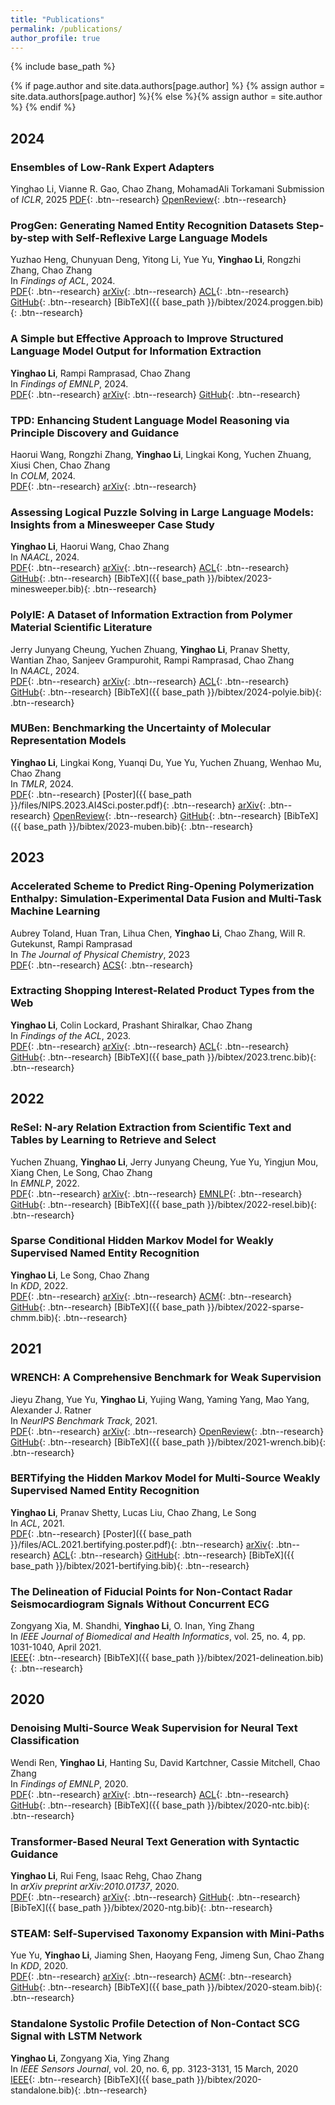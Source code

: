```yaml
---
title: "Publications"
permalink: /publications/
author_profile: true
---
```


{% include base_path %}

{% if page.author and site.data.authors[page.author] %}
  {% assign author = site.data.authors[page.author] %}{% else %}{% assign author = site.author %}
{% endif %}

2024
---

### Ensembles of Low-Rank Expert Adapters
Yinghao Li, Vianne R. Gao, Chao Zhang, MohamadAli Torkamani
Submission of *ICLR*, 2025
[<i class="fas fa-fw fa-file-pdf" aria-hidden="true"></i>PDF](https://openreview.net/pdf?id=l0gZS0sAlf){: .btn--research}
[<i class="fas fa-fw fa-link" aria-hidden="true"></i>OpenReview](https://openreview.net/forum?id=l0gZS0sAlf){: .btn--research}

### ProgGen: Generating Named Entity Recognition Datasets Step-by-step with Self-Reflexive Large Language Models
Yuzhao Heng, Chunyuan Deng, Yitong Li, Yue Yu, **Yinghao Li**, Rongzhi Zhang, Chao Zhang  
In *Findings of ACL*, 2024.  
[<i class="fas fa-fw fa-file-pdf" aria-hidden="true"></i>PDF](https://arxiv.org/pdf/2403.11103.pdf){: .btn--research}
[<i class="ai-fw ai ai-arxiv"></i>arXiv](https://arxiv.org/abs/2403.11103){: .btn--research}
[<i class="fas fa-fw fa-link" aria-hidden="true"></i>ACL](https://aclanthology.org/2024.findings-acl.947/){: .btn--research}
[<i class="fab fa-fw fa-github"></i>GitHub](https://github.com/StefanHeng/ProgGen){: .btn--research}
[<i class="fas fa-fw fa-file"></i>BibTeX]({{ base_path }}/bibtex/2024.proggen.bib){: .btn--research}

### A Simple but Effective Approach to Improve Structured Language Model Output for Information Extraction
**Yinghao Li**, Rampi Ramprasad, Chao Zhang  
In *Findings of EMNLP*, 2024.  
[<i class="fas fa-fw fa-file-pdf" aria-hidden="true"></i>PDF](https://arxiv.org/pdf/2402.13364.pdf){: .btn--research}
[<i class="ai-fw ai ai-arxiv"></i>arXiv](https://arxiv.org/abs/2402.13364){: .btn--research}
[<i class="fab fa-fw fa-github"></i>GitHub](https://github.com/Yinghao-Li/GnO-IE){: .btn--research}

### TPD: Enhancing Student Language Model Reasoning via Principle Discovery and Guidance
Haorui Wang, Rongzhi Zhang, **Yinghao Li**, Lingkai Kong, Yuchen Zhuang, Xiusi Chen, Chao Zhang  
In *COLM*, 2024.  
[<i class="fas fa-fw fa-file-pdf" aria-hidden="true"></i>PDF](https://arxiv.org/pdf/2401.13849.pdf){: .btn--research}
[<i class="ai-fw ai ai-arxiv"></i>arXiv](https://arxiv.org/abs/2401.13849){: .btn--research}

### Assessing Logical Puzzle Solving in Large Language Models: Insights from a Minesweeper Case Study
**Yinghao Li**, Haorui Wang, Chao Zhang  
In *NAACL*, 2024.  
[<i class="fas fa-fw fa-file-pdf" aria-hidden="true"></i>PDF](https://arxiv.org/pdf/2311.07387.pdf){: .btn--research}
[<i class="ai-fw ai ai-arxiv"></i>arXiv](https://arxiv.org/abs/2311.07387){: .btn--research}
[<i class="fas fa-fw fa-link" aria-hidden="true"></i>ACL](https://aclanthology.org/2024.naacl-long.4/){: .btn--research}
[<i class="fab fa-fw fa-github"></i>GitHub](https://github.com/Yinghao-Li/Minesweeper-for-LLM){: .btn--research}
[<i class="fas fa-fw fa-file"></i>BibTeX]({{ base_path }}/bibtex/2023-minesweeper.bib){: .btn--research}

### PolyIE: A Dataset of Information Extraction from Polymer Material Scientific Literature
Jerry Junyang Cheung, Yuchen Zhuang, **Yinghao Li**, Pranav Shetty, Wantian Zhao, Sanjeev Grampurohit, Rampi Ramprasad, Chao Zhang  
In *NAACL*, 2024.  
[<i class="fas fa-fw fa-file-pdf" aria-hidden="true"></i>PDF](https://arxiv.org/pdf/2311.07715.pdf){: .btn--research}
[<i class="ai-fw ai ai-arxiv"></i>arXiv](https://arxiv.org/abs/2311.07715){: .btn--research}
[<i class="fas fa-fw fa-link" aria-hidden="true"></i>ACL](https://aclanthology.org/2024.naacl-long.131/){: .btn--research}
[<i class="fab fa-fw fa-github"></i>GitHub](https://github.com/jerry3027/PolyIE){: .btn--research}
[<i class="fas fa-fw fa-file"></i>BibTeX]({{ base_path }}/bibtex/2024-polyie.bib){: .btn--research}

### MUBen: Benchmarking the Uncertainty of Molecular Representation Models
**Yinghao Li**, Lingkai Kong, Yuanqi Du, Yue Yu, Yuchen Zhuang, Wenhao Mu, Chao Zhang  
In *TMLR*, 2024.  
[<i class="fas fa-fw fa-file-pdf" aria-hidden="true"></i>PDF](https://arxiv.org/pdf/2306.10060.pdf){: .btn--research}
[<i class="fas fa-fw fa-file-pdf" aria-hidden="true"></i>Poster]({{ base_path }}/files/NIPS.2023.AI4Sci.poster.pdf){: .btn--research}
[<i class="ai-fw ai ai-arxiv"></i>arXiv](https://arxiv.org/abs/2306.10060){: .btn--research}
[<i class="fas fa-fw fa-link" aria-hidden="true"></i>OpenReview](https://openreview.net/forum?id=qYceFeHgm4){: .btn--research}
[<i class="fab fa-fw fa-github"></i>GitHub](https://github.com/Yinghao-Li/MUBen){: .btn--research}
[<i class="fas fa-fw fa-file"></i>BibTeX]({{ base_path }}/bibtex/2023-muben.bib){: .btn--research}


2023
---

### Accelerated Scheme to Predict Ring-Opening Polymerization Enthalpy: Simulation-Experimental Data Fusion and Multi-Task Machine Learning
Aubrey Toland, Huan Tran, Lihua Chen, **Yinghao Li**, Chao Zhang, Will R. Gutekunst, Rampi Ramprasad  
In *The Journal of Physical Chemistry*, 2023  
[<i class="fas fa-fw fa-file-pdf" aria-hidden="true"></i>PDF](https://pubs.acs.org/doi/epdf/10.1021/acs.jpca.3c05870){: .btn--research}
[<i class="fas fa-fw fa-link" aria-hidden="true"></i>ACS](https://pubs.acs.org/doi/10.1021/acs.jpca.3c05870#){: .btn--research}

### Extracting Shopping Interest-Related Product Types from the Web
**Yinghao Li**, Colin Lockard, Prashant Shiralkar, Chao Zhang  
In *Findings of the ACL*, 2023.  
[<i class="fas fa-fw fa-file-pdf" aria-hidden="true"></i>PDF](https://arxiv.org/pdf/2305.14549.pdf){: .btn--research}
[<i class="ai-fw ai ai-arxiv"></i>arXiv](https://arxiv.org/abs/2305.14549){: .btn--research}
[<i class="fas fa-fw fa-link" aria-hidden="true"></i>ACL](https://aclanthology.org/2023.findings-acl.474/){: .btn--research}
[<i class="fab fa-fw fa-github"></i>GitHub](https://github.com/Yinghao-Li/WebIE){: .btn--research}
[<i class="fas fa-fw fa-file"></i>BibTeX]({{ base_path }}/bibtex/2023.trenc.bib){: .btn--research}


2022
---
### ReSel: N-ary Relation Extraction from Scientific Text and Tables by Learning to Retrieve and Select
Yuchen Zhuang, **Yinghao Li**, Jerry Junyang Cheung, Yue Yu, Yingjun Mou, Xiang Chen, Le Song, Chao Zhang  
In *EMNLP*, 2022.  
[<i class="fas fa-fw fa-file-pdf" aria-hidden="true"></i>PDF](https://arxiv.org/pdf/2210.14427.pdf){: .btn--research}
[<i class="ai-fw ai ai-arxiv"></i>arXiv](https://arxiv.org/abs/2210.14427){: .btn--research}
[<i class="fas fa-fw fa-link" aria-hidden="true"></i>EMNLP](https://aclanthology.org/2022.emnlp-main.46/){: .btn--research}
[<i class="fab fa-fw fa-github"></i>GitHub](https://github.com/night-chen/ReSel){: .btn--research}
[<i class="fas fa-fw fa-file"></i>BibTeX]({{ base_path }}/bibtex/2022-resel.bib){: .btn--research}

### Sparse Conditional Hidden Markov Model for Weakly Supervised Named Entity Recognition
**Yinghao Li**, Le Song, Chao Zhang  
In *KDD*, 2022.  
[<i class="fas fa-fw fa-file-pdf" aria-hidden="true"></i>PDF](https://arxiv.org/pdf/2205.14228.pdf){: .btn--research}
[<i class="ai-fw ai ai-arxiv"></i>arXiv](https://arxiv.org/abs/2205.14228){: .btn--research}
[<i class="ai-fw ai ai-acm"></i>ACM](https://dl.acm.org/doi/10.1145/3534678.3539247){: .btn--research}
[<i class="fab fa-fw fa-github"></i>GitHub](https://github.com/Yinghao-Li/Sparse-CHMM){: .btn--research}
[<i class="fas fa-fw fa-file"></i>BibTeX]({{ base_path }}/bibtex/2022-sparse-chmm.bib){: .btn--research}


2021
---

### WRENCH: A Comprehensive Benchmark for Weak Supervision
Jieyu Zhang, Yue Yu, **Yinghao Li**, Yujing Wang, Yaming Yang, Mao Yang, Alexander J. Ratner  
In *NeurIPS Benchmark Track*, 2021.  
[<i class="fas fa-fw fa-file-pdf" aria-hidden="true"></i>PDF](https://arxiv.org/pdf/2109.11377.pdf){: .btn--research}
[<i class="ai-fw ai ai-arxiv"></i>arXiv](https://arxiv.org/abs/2109.11377){: .btn--research}
[<i class="fas fa-fw fa-link" aria-hidden="true"></i>OpenReview](https://openreview.net/forum?id=Q9SKS5k8io){: .btn--research}
[<i class="fab fa-fw fa-github"></i>GitHub](https://github.com/JieyuZ2/wrench){: .btn--research}
[<i class="fas fa-fw fa-file"></i>BibTeX]({{ base_path }}/bibtex/2021-wrench.bib){: .btn--research}


### BERTifying the Hidden Markov Model for Multi-Source Weakly Supervised Named Entity Recognition
**Yinghao Li**, Pranav Shetty, Lucas Liu, Chao Zhang, Le Song  
In *ACL*, 2021.  
[<i class="fas fa-fw fa-file-pdf" aria-hidden="true"></i>PDF](https://aclanthology.org/2021.acl-long.482.pdf){: .btn--research}
[<i class="fas fa-fw fa-file-pdf" aria-hidden="true"></i>Poster]({{ base_path }}/files/ACL.2021.bertifying.poster.pdf){: .btn--research}
[<i class="ai-fw ai ai-arxiv"></i>arXiv](https://arxiv.org/abs/2105.12848){: .btn--research}
[<i class="fas fa-fw fa-link" aria-hidden="true"></i>ACL](https://aclanthology.org/2021.acl-long.482){: .btn--research}
[<i class="fab fa-fw fa-github"></i>GitHub](https://github.com/Yinghao-Li/CHMM-ALT){: .btn--research}
[<i class="fas fa-fw fa-file"></i>BibTeX]({{ base_path }}/bibtex/2021-bertifying.bib){: .btn--research}


### The Delineation of Fiducial Points for Non-Contact Radar Seismocardiogram Signals Without Concurrent ECG
Zongyang Xia, M. Shandhi, **Yinghao Li**, O. Inan, Ying Zhang  
In *IEEE Journal of Biomedical and Health Informatics*, vol. 25, no. 4, pp. 1031-1040, April 2021.  
[<i class="ai-fw ai ai-ieee"></i>IEEE](https://ieeexplore.ieee.org/document/9143413){: .btn--research}
[<i class="fas fa-fw fa-file"></i>BibTeX]({{ base_path }}/bibtex/2021-delineation.bib){: .btn--research}


2020
---

### Denoising Multi-Source Weak Supervision for Neural Text Classification
Wendi Ren, **Yinghao Li**, Hanting Su, David Kartchner, Cassie Mitchell, Chao Zhang  
In *Findings of EMNLP*, 2020.  
[<i class="fas fa-fw fa-file-pdf" aria-hidden="true"></i>PDF](https://aclanthology.org/2020.findings-emnlp.334.pdf){: .btn--research}
[<i class="ai-fw ai ai-arxiv"></i>arXiv](https://arxiv.org/abs/2010.04582){: .btn--research}
[<i class="fas fa-fw fa-link" aria-hidden="true"></i>ACL](https://aclanthology.org/2020.findings-emnlp.334){: .btn--research}
[<i class="fab fa-fw fa-github"></i>GitHub](https://github.com/weakrules/Denoise-multi-weak-sources){: .btn--research}
[<i class="fas fa-fw fa-file"></i>BibTeX]({{ base_path }}/bibtex/2020-ntc.bib){: .btn--research}


### Transformer-Based Neural Text Generation with Syntactic Guidance
**Yinghao Li**, Rui Feng, Isaac Rehg, Chao Zhang  
In *arXiv preprint arXiv:2010.01737*, 2020.  
[<i class="fas fa-fw fa-file-pdf" aria-hidden="true"></i>PDF](https://arxiv.org/pdf/2010.01737.pdf){: .btn--research}
[<i class="ai-fw ai ai-arxiv"></i>arXiv](https://arxiv.org/abs/2010.01737){: .btn--research}
[<i class="fab fa-fw fa-github"></i>GitHub](https://github.com/Yinghao-Li/GuiGen){: .btn--research}
[<i class="fas fa-fw fa-file"></i>BibTeX]({{ base_path }}/bibtex/2020-ntg.bib){: .btn--research}


### STEAM: Self-Supervised Taxonomy Expansion with Mini-Paths
Yue Yu, **Yinghao Li**, Jiaming Shen, Haoyang Feng, Jimeng Sun, Chao Zhang  
In *KDD*, 2020.  
[<i class="fas fa-fw fa-file-pdf" aria-hidden="true"></i>PDF](https://dl.acm.org/doi/pdf/10.1145/3394486.3403145){: .btn--research}
[<i class="ai-fw ai ai-arxiv"></i>arXiv](https://arxiv.org/abs/2006.10217){: .btn--research}
[<i class="ai-fw ai ai-acm"></i>ACM](https://dl.acm.org/doi/abs/10.1145/3394486.3403145){: .btn--research}
[<i class="fab fa-fw fa-github"></i>GitHub](https://github.com/yueyu1030/STEAM){: .btn--research}
[<i class="fas fa-fw fa-file"></i>BibTeX]({{ base_path }}/bibtex/2020-steam.bib){: .btn--research}


### Standalone Systolic Profile Detection of Non-Contact SCG Signal with LSTM Network
**Yinghao Li**, Zongyang Xia, Ying Zhang  
In *IEEE Sensors Journal*, vol. 20, no. 6, pp. 3123-3131, 15 March, 2020  
[<i class="ai-fw ai ai-ieee"></i>IEEE](https://ieeexplore.ieee.org/document/8920010){: .btn--research}
[<i class="fas fa-fw fa-file"></i>BibTeX]({{ base_path }}/bibtex/2020-standalone.bib){: .btn--research}

